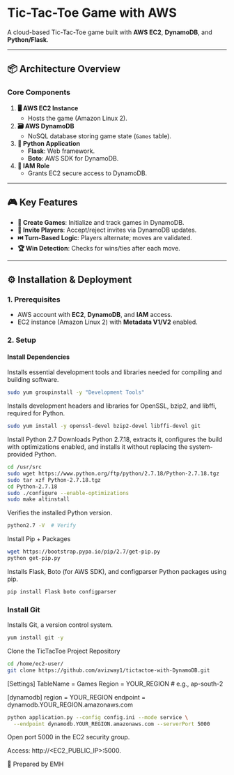 # **Tic-Tac-Toe Game with AWS**  

A cloud-based Tic-Tac-Toe game built with **AWS EC2**, **DynamoDB**, and **Python/Flask**.  

---

## **📦 Architecture Overview**  
### **Core Components**  
1. **🖥️ AWS EC2 Instance**  
   - Hosts the game (Amazon Linux 2).  
2. **🗃️ AWS DynamoDB**  
   - NoSQL database storing game state (`Games` table).  
3. **🐍 Python Application**  
   - **Flask**: Web framework.  
   - **Boto**: AWS SDK for DynamoDB.  
4. **🔐 IAM Role**  
   - Grants EC2 secure access to DynamoDB.  

---

## **🎮 Key Features**  
- **🚀 Create Games**: Initialize and track games in DynamoDB.  
- **🤝 Invite Players**: Accept/reject invites via DynamoDB updates.  
- **⏭️ Turn-Based Logic**: Players alternate; moves are validated.  
- **🏆 Win Detection**: Checks for wins/ties after each move.  

---

## **⚙️ Installation & Deployment**  

### **1. Prerequisites**  
- AWS account with **EC2**, **DynamoDB**, and **IAM** access.  
- EC2 instance (Amazon Linux 2) with **Metadata V1/V2** enabled.  

### **2. Setup**  
#### **Install Dependencies**  
Installs essential development tools and libraries needed for compiling and building software.

```bash
sudo yum groupinstall -y "Development Tools"
```

Installs development headers and libraries for OpenSSL, bzip2, and libffi, required for Python.

```bash
sudo yum install -y openssl-devel bzip2-devel libffi-devel git
```

Install Python 2.7
Downloads Python 2.7.18, extracts it, configures the build with optimizations enabled, and installs it without replacing the system-provided Python.

```bash
cd /usr/src
sudo wget https://www.python.org/ftp/python/2.7.18/Python-2.7.18.tgz
sudo tar xzf Python-2.7.18.tgz
cd Python-2.7.18
sudo ./configure --enable-optimizations
sudo make altinstall
```

Verifies the installed Python version.

```bash
python2.7 -V  # Verify
```

Install Pip + Packages

```bash
wget https://bootstrap.pypa.io/pip/2.7/get-pip.py
python get-pip.py
```

Installs Flask, Boto (for AWS SDK), and configparser Python packages using pip.

```bash
pip install Flask boto configparser
```
### Install Git

Installs Git, a version control system.

```bash
yum install git -y
```

Clone the TicTacToe Project Repository

```bash
cd /home/ec2-user/
git clone https://github.com/avizway1/tictactoe-with-DynamoDB.git
```
[Settings]
TableName = Games
Region = YOUR_REGION  # e.g., ap-south-2

[dynamodb]
region = YOUR_REGION
endpoint = dynamodb.YOUR_REGION.amazonaws.com
```bash
python application.py --config config.ini --mode service \
  --endpoint dynamodb.YOUR_REGION.amazonaws.com --serverPort 5000
```
Open port 5000 in the EC2 security group.

Access: http://<EC2_PUBLIC_IP>:5000.

📝 Prepared by EMH
